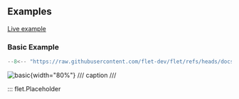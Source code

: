 ## Examples

[Live example](https://flet-controls-gallery.fly.dev/layout/placeholder)

### Basic Example

```python
--8<-- "https://raw.githubusercontent.com/flet-dev/flet/refs/heads/docs/sdk/python/examples/controls/placeholder/basic.py"
```

![basic](https://raw.githubusercontent.com/flet-dev/flet/docs/sdk/python/examples/controls/placeholder/media/basic.gif){width="80%"}
/// caption
///


::: flet.Placeholder
